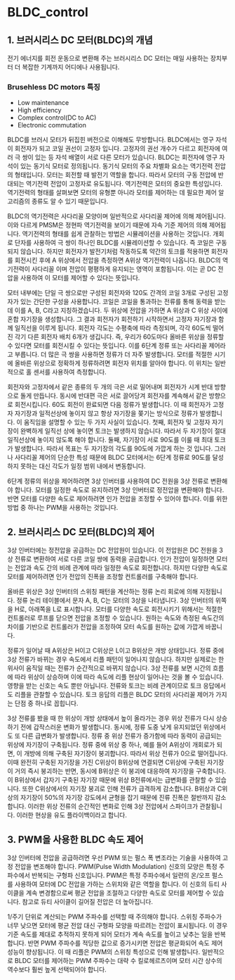 # BLDC_control

## 1. 브러시리스 DC 모터(BLDC)의 개념

전기 에너지를 회전 운동으로 변환해 주는 브러시리스 DC 모터는 매일 사용하는 장치부터 더 복잡한 기계까지 어디에나 사용됩니다.

### Brusehless DC motors 특징

- Low maintenance
- High efficiency
- Complex control(DC to AC)
- Electronic commutation

 BLDC를 브러시 모터가 뒤집힌 버전으로 이해해도 무방합니다. BLDC에서는 영구 자석이 회전자가 되고 코일 권선이 고정자 입니다. 고정자의 권선 개수가 다르고 회전자에 여러 극 쌍이 있는 등 자석 배열이 서로 다른 모터가 있습니다. BLDC는 회전자에 영구 자석이 있는 동기식 모터로 정의됩니다. 동기식 모터의 주요 차별화 요소는 역기전력 전압의 형태입니다. 모터는 회전할 때 발전기 역할을 합니다. 따라서 모터의 구동 전압에 반대되는 역기전력 전압이 고정자로 유도됩니다. 역기전력은 모터의 중요한 특성입니다. 역기전력의 형태를 살펴보면 모터의 유형뿐 아니라 모터를 제어하는 데 필요한 제어 알고리즘의 종류도 알 수 있기 때문입니다. 

 BLDC의 역기전력은 사다리꼴 모양이며 일반적으로 사다리꼴 제어에 의해 제어됩니다. 이와 다르게 PMSM은 정현파 역기전력을 보이기 때문에 자속 기준 제어의 의해 제어됩니다. 역기전력의 형태를 쉽게 관찰하는 방법은 시뮬레이션을 사용하는 것입니다. 개회로 단자를 사용하여 극 쌍이 하나인 BLDC를 시뮬레이션할 수 있습니다. 즉 코일은 구동되지 않습니다. 하지만 회전자가 발전기처럼 작동하도록 약간의 토크를 적용하면 회전자를 회전시킨 후에 A 위상에서 전압을 측정하면 A위상 역기전력이 나옵니다. BLDC의 역기전력이 사다리꼴 이며 전압이 평평하게 유지되는 영역이 포함됩니다. 이는 곧 DC 전압을 사용하여 이 모터를 제어할 수 있다는 뜻입니다.

 모터 내부에는 단일 극 쌍으로만 구성된 회전자와 120도 간격의 코일 3개로 구성된 고정자가 있는 간단한 구성을 사용합니다. 코일은 코일을 통과하는 전류를 통해 동력을 받는데 이를 A, B, C라고 지칭하겠습니다. 두 위상에 전압을 가하면 A 위상과 C 위상 사이에 혼합 자기장을 생성합니다. 그 결과 회전자가 회전하기 시작하면서 고정자 자기장과 함께 일직선을 이루게 됩니다. 회전자 각도는 수평축에 따라 측정되며, 각각 60도씩 떨어진 각기 다른 회전자 배치 6개가 생깁니다. 즉, 우리가 60도마다 올바른 위상을 정류할 수 있다면 모터를 회전시킬 수 있다는 뜻입니다. 이를 6단계 정류 또는 사다리꼴 제어라고 부릅니다. 더 많은 극 쌍을 사용하면 정류가 더 자주 발생합니다. 모터를 적절한 시기에 올바른 위상으로 정확하게 정류하려면 회전자 위치를 알아야 합니다. 이 위치는 일반적으로 홀 센서를 사용하여 측정합니다.

 회전자와 고정자에서 같은 종류의 두 개의 극은 서로 밀어내며 회전자가 시계 반대 방향으로 돌게 만듭니다. 동시에 반대편 극은 서로 끌어당겨 회전자를 계속해서 같은 방향으로 회전시킵니다. 60도 회전이 완료되면 다음 정류가 발생합니다. 이 때 회전자가 고정자 자기장과 일적선상에 놓이지 않고 항상 자기장을 쫒기는 방식으로 정류가 발생합니다. 이 움직임을 설명할 수 있는 두 가지 사실이 있습니다. 첫째, 회전자 및 고정자 자기장이 완벽하게 일직선 상에 놓이면 토크는 발생하지 않습니다. 따라서 두 자기장이 절대 일직선상에 놓이지 않도록 해야 합니다. 둘째, 자기장이 서로 90도를 이룰 때 최대 토크가 발생합니다. 따라서 목표는 두 자기장의 각도를 90도에 가깝게 하는 것 입니다. 그러나 사다리꼴 제어의 단순한 특성 때문에 BLDC 모터에서는 6단계 정류로 90도를 달성하지 못하는 대신 각도가 일정 범위 내에서 변동합니다.

 6단계 정류의 위상을 제어하려면 3상 인버터를 사용하여 DC 전원을 3상 전류로 변환해야 합니다. 모터를 일정한 속도로 유지하려면 3상 인버터로 정전압을 변환해야 합니다. 반면 모터를 다양한 속도로 제어하려면 인가 전압을 조정할 수 있어야 합니다. 이를 위한 방법 중 하나는 PWM을 사용하는 것입니다.

## 2. 브러시리스 DC 모터(BLDC)의 제어

 3상 인버터에는 정전압을 공급하는 DC 전압원이 있습니다. 이 전압원은 DC 전원을 3상 전류로 변환하여 서로 다른 코일 쌍에 동력을 공급합니다. 인가 전압이 일정하면 모터는 전압과 속도 간의 비례 관계에 따라 일정한 속도로 회전합니다. 하지만 다양한 속도로 모터를 제어하려면 인가 전압의 진폭을 조정할 컨트롤러를 구축해야 합니다. 

 올바른 위상은 3상 인버터의 스위칭 패턴을 계산하는 정류 논리 회로에 의해 지정됩니다. 정류 논리 테이블에서 문자 A, B, C는 모터의 3상을 나타냅니다. 3상 인버터의 위쪽을 H로, 아래쪽을 L로 표시합니다. 모터를 다양한 속도로 회전시키기 위해서는 적절한 컨트롤러로 루프를 닫으면 전압을 조정할 수 있습니다. 원하는 속도와 측정된 속도간의 차이를 기반으로 컨트롤러가 전압을 조정하여 모터 속도를 원하는 값에 가깝게 바꿉니다. 

 정류가 일어날 때 A위상은 H이고 C위상은 L이고 B위상은 개방 상태입니다. 정류 중에 3상 전류가 바뀌는 경우 속도에서 리플 패턴이 일어나지 않습니다. 하지만 실제로는 한 위사이 움직일 때는 전류가 순간적으로 바뀌지 않습니다. 3상 전류를 보면 시간의 흐름에 따라 위상이 상승하며 이에 따라 속도에 리플 현상이 일어나는 것을 볼 수 있습니다. 영향을 받는 신호는 속도 뿐만 아닙니다. 전류와 토크는 비례 관계이므로 토크 응답에서도 리플을 관찰할 수 있습니다. 토크 응답의 리플은 BLDC 모터의 사다리꼴 제어가 가지는 단점 중 하나로 꼽힙니다.

 3상 전류를 봤을 때 한 위상이 개방 상태에서 높이 올라가는 경우 위상 전류가 다시 상승하기 전에 갑작스러운 변화가 발생합니다. 동시에, 정류 도중 낮게 유지되었던 위상에서도 또 다른 급변화가 발생합니다. 정류 중 위상 전류가 증가함에 따라 동력이 공급되는 위상에 자기장이 구축됩니다. 정류 중에 위상 중 하나, 예를 들어 A위상이 개회로가 되면, 이 개방에 의해 구축된 자기장이 붕괴합니다. 따라서 위상 전류가 0으로 떨어집니다. 이때 완전히 구축된 자기장을 가진 C위상이 B위상에 연결되면 C위상에 구축된 자기장이 거의 즉시 붕괴하는 반면, 동시에 B위상은 이 붕괴에 대응하여 자기장을 구축합니다. 이 B위상에서 갑자기 구축된 자기장 때문에 위상 B전류에서는 급변화를 관찰할 수 있습니다. 또한 C위상에서의 자기장 붕괴로 인해 전류가 급격하게 감소합니다. B위상과 C위상의 자기장이 50%의 자기장 강도에서 균형을 잡기 때문에 진류 진폭은 절반까지 감소합니다. 이러한 위상 전류의 순간적인 변화로 인해 3상 전압에서 스파이크가 관찰됩니다. 이러한 현상을 유도 플라이백이라고 합니다. 

## 3. PWM을 사용한 BLDC 속도 제어

 3상 인버터에 전압을 공급하려면 우선 PWM 또는 펄스 폭 변조라는 기술을 사용하여 고정 전압을 변조해야 합니다. PWM(Pulse Width Modulation) 신호의 모양은 특정 주파수에서 반복되는 구형파 신호입니다. PWM은 특정 주파수에서 일련의 온/오프 펄스를 사용하여 모터에 DC 전압을 가하는 스위치와 같은 역할을 합니다. 이 신호의 듀티 사이클을 계속 변경함으로써 평균 전압을 조절하고 다양한 속도로 모터를 제어할 수 있습니다. 참고로 듀티 사이클이 길어질 전압은 더 높아집니다. 

 1/주기 단위로 계산되는 PWM 주파수를 선택할 때 주의해야 합니다. 스위칭 주파수가 너무 낮으면 모터에 평균 전압 대신 구형파 모양을 따르려는 전압이 표시됩니다. 이 경우 기준 속도를 제대로 추적하지 못하게 되어 모터가 계속 속도를 높이고 낮추는 일을 반복합니다. 반면 PWM 주파수를 적당한 값으로 증가시키면 전압은 평균화되어 속도 제어 성능이 향상됩니다. 이 때 리플은 PWM의 스위칭 특성으로 인해 발생합니다. 일반적으로 BLDC 모터를 제어하는 PWM 주파수는 대략 수 킬로헤르츠이며 모터 시간 상수의 역수보다 훨씬 높게 선택되어야 합니다.
